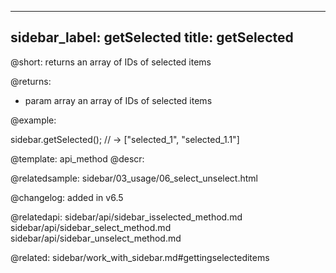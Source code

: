 
---
sidebar_label: getSelected
title: getSelected
---          

@short: returns an array of IDs of selected items





@returns:
- param     array     an array of IDs of selected items


@example:

sidebar.getSelected(); // -> ["selected_1", "selected_1.1"]


@template: api_method
@descr:

@relatedsample: sidebar/03_usage/06_select_unselect.html



@changelog: added in v6.5

@relatedapi: 
sidebar/api/sidebar_isselected_method.md
sidebar/api/sidebar_select_method.md
sidebar/api/sidebar_unselect_method.md

@related: sidebar/work_with_sidebar.md#gettingselecteditems